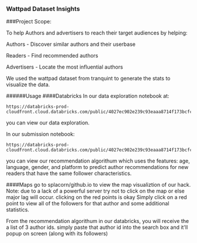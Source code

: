 ### Wattpad Dataset Insights

###Project Scope:

To help Authors and advertisers to reach their target audiences by helping:

Authors - Discover similar authors and their userbase

Readers - Find recommended authors

Advertisers - Locate the most influential authors

We used the wattpad dataset from tranquint to generate the stats to visualize the data.

######Usage
####Databricks
In our data exploration notebook at:
```
https://databricks-prod-cloudfront.cloud.databricks.com/public/4027ec902e239c93eaaa8714f173bcfc/76642992983592/2291514426826163/6108891135845519/latest.html
```

you can view our data exploration.

In our submission notebook:
```
https://databricks-prod-cloudfront.cloud.databricks.com/public/4027ec902e239c93eaaa8714f173bcfc/76642992983592/1145876117047168/6108891135845519/latest.html
```
you can view our recommendation algorithum which uses the features: age, language, gender, and platform 
to predict author recommendations for new readers that have the same follower characteristics.

####Maps
go to splacorn/github.io to view the map visualiztion of our hack.
Note: due to a lack of a powerful server try not to click on the map or else major lag will occur. clicking on the red points is okay
Simply click on a red point to view all of the followers for that author and some additional statistics.

From the recommendation algorithum in our databricks, you will receive the a list of 3 author ids.
simply paste that author id into the search box and it'll popup on screen (along with its followers)
